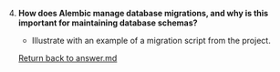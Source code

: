 
4. **How does Alembic manage database migrations, and why is this important for maintaining database schemas?**
   - Illustrate with an example of a migration script from the project.



   [Return back to answer.md](/answer.md)
